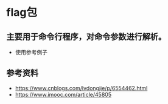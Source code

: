 # flag包
## 主要用于命令行程序，对命令参数进行解析。
* 使用参考例子
## 参考资料
* https://www.cnblogs.com/lvdongjie/p/6554462.html
* https://www.imooc.com/article/45805